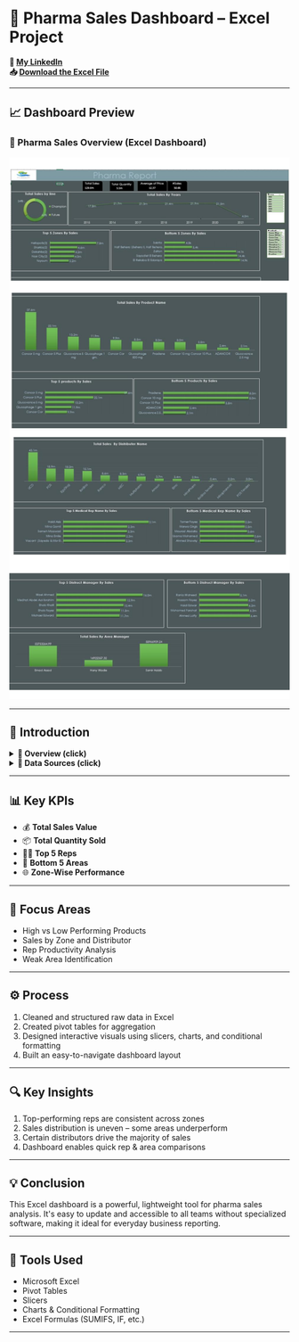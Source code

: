 # 💊 Pharma Sales Dashboard – Excel Project

**🔗 [My LinkedIn](https://www.linkedin.com/in/ahmad-yasser-faiq-data-analyst/)**  
**📥 [Download the Excel File](https://github.com/ahmadyase1234/pharma-analysis/blob/main/pharma%20analysis%20report.xlsx)**

---

## 📈 Dashboard Preview

### 🔹 Pharma Sales Overview (Excel Dashboard)  
![Pharma Dashboard](https://github.com/ahmadyase1234/pharma-analysis/blob/main/pharama2.jpg)

---

## 📝 Introduction

<details>
  <summary><strong>📌 Overview (click)</strong></summary>

> This Excel dashboard offers a full analysis of pharmaceutical sales by region, manager, and representative. It helps decision-makers monitor performance and identify areas for strategic improvements.

</details>

<details>
  <summary><strong>📂 Data Sources (click)</strong></summary>

> The dataset includes pharma sales data such as product names, sales values, quantities, zones, and reps.

### ▼ 📑 Example Columns

- `Product`  
- `Quantity`  
- `Sales Value`  
- `Zone`  
- `Manager`  
- `Rep`  
- `Distributor`  
- `Date`

</details>

---

## 📊 Key KPIs

- 💰 **Total Sales Value**  
- 📦 **Total Quantity Sold**  
- 🧍‍♂️ **Top 5 Reps**  
- 🚩 **Bottom 5 Areas**  
- 🌐 **Zone-Wise Performance**

---

## 🎯 Focus Areas

- High vs Low Performing Products  
- Sales by Zone and Distributor  
- Rep Productivity Analysis  
- Weak Area Identification  

---

## ⚙️ Process

1. Cleaned and structured raw data in Excel  
2. Created pivot tables for aggregation  
3. Designed interactive visuals using slicers, charts, and conditional formatting  
4. Built an easy-to-navigate dashboard layout  

---

## 🔍 Key Insights

1. Top-performing reps are consistent across zones  
2. Sales distribution is uneven – some areas underperform  
3. Certain distributors drive the majority of sales  
4. Dashboard enables quick rep & area comparisons  

---

## 💡 Conclusion

This Excel dashboard is a powerful, lightweight tool for pharma sales analysis. It's easy to update and accessible to all teams without specialized software, making it ideal for everyday business reporting.

---

## 🧰 Tools Used

- Microsoft Excel  
- Pivot Tables  
- Slicers  
- Charts & Conditional Formatting  
- Excel Formulas (SUMIFS, IF, etc.)

---


